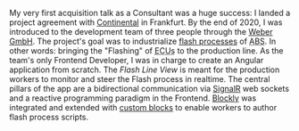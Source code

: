 My very first acquisition talk as a Consultant was a huge success: I landed a project agreement with <a href="https://www.continental.com/en/" target="_blank">Continental</a> in Frankfurt. By the end of 2020, I was introduced to the development team of three people through the <a href="https://www.webergmbh.de/EN_index_1000.html" target="_blank">Weber GmbH</a>. The project's goal was to industrialize <a href="https://en.wikipedia.org/wiki/Firmware#Flashing" target="_blank">flash processes</a> of <abbr title="Anti-lock braking system">ABS</abbr>. In other words: bringing the "Flashing" of <abbr title="Electronic control unit">ECUs</abbr> to the production line. As the team's only Frontend Developer, I was in charge to create an Angular application from scratch. The <em>Flash Line View</em> is meant for the production workers to monitor and steer the Flash process in realtime. The central pillars of the app are a bidirectional communi&shy;cation via <a href="https://dotnet.microsoft.com/en-us/apps/aspnet/signalr" target="_blank">SignalR</a> web sockets and a reactive programming paradigm in the Frontend. <a href="https://developers.google.com/blockly" target="_blank">Blockly</a> was integrated and extended with <a href="https://developers.google.com/blockly/guides/configure/web/custom-blocks" target="_blank">custom blocks</a> to enable workers to author flash process scripts.
